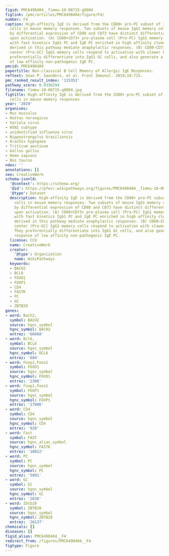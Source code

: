 ```yaml
---
figid: PMC6498404__fimmu-10-00715-g0004
figlink: /pmc/articles/PMC6498404/figure/F4/
number: F4
caption: High-affinity IgE is derived from the CD80+ pro-PC subset of IgG1 memory
  cells in mouse memory responses. Two subsets of mouse IgG1 memory cells identified
  by differential expression of CD80 and CD73 have distinct differentiation potential
  upon activation. (A) CD80+CD73+ pro-plasma cell (Pro-PC) IgG1 memory cells generate
  with fast kinetics IgG1 PC and IgE PC enriched in high affinity clones. IgE antibodies
  derived in this pathway mediate anaphylactic responses. (B) CD80−CD73− pro-germinal
  center (Pro-GC) IgG1 memory cells respond to activation with slower kinetics. They
  preferentially differentiate into IgG1 GC cells, and also generate a late response
  of low affinity non-pathogenic IgE PC.
pmcid: PMC6498404
papertitle: Non-classical B Cell Memory of Allergic IgE Responses.
reftext: Sean P. Saunders, et al. Front Immunol. 2019;10:715.
pmc_ranked_result_index: '115353'
pathway_score: 0.9336294
filename: fimmu-10-00715-g0004.jpg
figtitle: High-affinity IgE is derived from the CD80+ pro-PC subset of IgG1 memory
  cells in mouse memory responses
year: '2019'
organisms:
- Mus musculus
- Rattus norvegicus
- Variola virus
- H5N1 subtype
- unidentified influenza virus
- Nippostrongylus brasiliensis
- Arachis hypogaea
- Triticum aestivum
- Gallus gallus
- Homo sapiens
- Bos taurus
ndex: ''
annotations: []
seo: CreativeWork
schema-jsonld:
  '@context': https://schema.org/
  '@id': https://pfocr.wikipathways.org/figures/PMC6498404__fimmu-10-00715-g0004.html
  '@type': Dataset
  description: High-affinity IgE is derived from the CD80+ pro-PC subset of IgG1 memory
    cells in mouse memory responses. Two subsets of mouse IgG1 memory cells identified
    by differential expression of CD80 and CD73 have distinct differentiation potential
    upon activation. (A) CD80+CD73+ pro-plasma cell (Pro-PC) IgG1 memory cells generate
    with fast kinetics IgG1 PC and IgE PC enriched in high affinity clones. IgE antibodies
    derived in this pathway mediate anaphylactic responses. (B) CD80−CD73− pro-germinal
    center (Pro-GC) IgG1 memory cells respond to activation with slower kinetics.
    They preferentially differentiate into IgG1 GC cells, and also generate a late
    response of low affinity non-pathogenic IgE PC.
  license: CC0
  name: CreativeWork
  creator:
    '@type': Organization
    name: WikiPathways
  keywords:
  - BACH2
  - BCL6
  - FOXO1
  - FOXP1
  - CD4
  - FASTK
  - PC
  - GC
  - ZBTB20
genes:
- word: Bach2,
  symbol: BACH2
  source: hgnc_symbol
  hgnc_symbol: BACH2
  entrez: '60468'
- word: Bcl6,
  symbol: BCL6
  source: hgnc_symbol
  hgnc_symbol: BCL6
  entrez: '604'
- word: Foxp1,Foxo1
  symbol: FOXO1
  source: hgnc_symbol
  hgnc_symbol: FOXO1
  entrez: '2308'
- word: Foxp1,Foxo1
  symbol: FOXP1
  source: hgnc_symbol
  hgnc_symbol: FOXP1
  entrez: '27086'
- word: CD4
  symbol: CD4
  source: hgnc_symbol
  hgnc_symbol: CD4
  entrez: '920'
- word: Fast
  symbol: FAST
  source: hgnc_alias_symbol
  hgnc_symbol: FASTK
  entrez: '10922'
- word: PC
  symbol: PC
  source: hgnc_symbol
  hgnc_symbol: PC
  entrez: '5091'
- word: GC
  symbol: GC
  source: hgnc_symbol
  hgnc_symbol: GC
  entrez: '2638'
- word: Zbtb20
  symbol: ZBTB20
  source: hgnc_symbol
  hgnc_symbol: ZBTB20
  entrez: '26137'
chemicals: []
diseases: []
figid_alias: PMC6498404__F4
redirect_from: /figures/PMC6498404__F4
figtype: Figure
---
```

